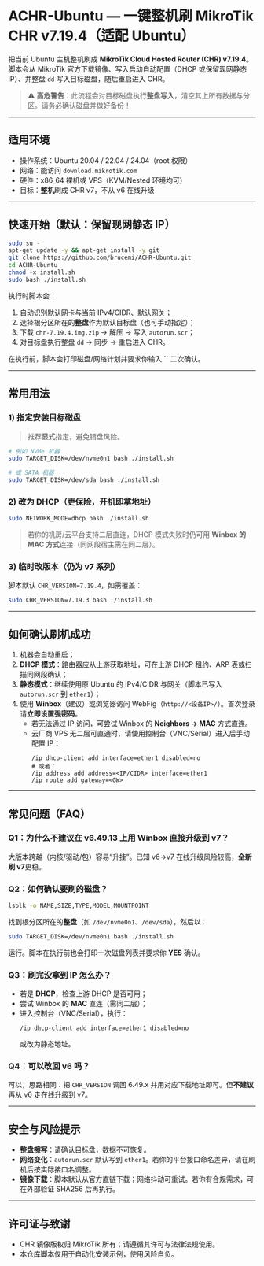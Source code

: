 # ACHR-Ubuntu — 一键整机刷 MikroTik CHR v7.19.4（适配 Ubuntu）

把当前 Ubuntu 主机整机刷成 **MikroTik Cloud Hosted Router (CHR) v7.19.4**。  
脚本会从 MikroTik 官方下载镜像、写入启动自动配置（DHCP 或保留现网静态 IP）、并整盘 `dd` 写入目标磁盘，随后重启进入 CHR。

> ⚠️ **高危警告**：此流程会对目标磁盘执行**整盘写入**，清空其上所有数据与分区。请务必确认磁盘并做好备份！

---

## 适用环境
- 操作系统：Ubuntu 20.04 / 22.04 / 24.04（root 权限）
- 网络：能访问 `download.mikrotik.com`
- 硬件：x86_64 裸机或 VPS（KVM/Nested 环境均可）
- 目标：**整机**刷成 CHR v7，不从 v6 在线升级

---

## 快速开始（默认：保留现网静态 IP）
```bash
sudo su -
apt-get update -y && apt-get install -y git
git clone https://github.com/brucemi/ACHR-Ubuntu.git
cd ACHR-Ubuntu
chmod +x install.sh
sudo bash ./install.sh
````

执行时脚本会：

1. 自动识别默认网卡与当前 IPv4/CIDR、默认网关；
2. 选择根分区所在的**整盘**作为默认目标盘（也可手动指定）；
3. 下载 `chr-7.19.4.img.zip` → 解压 → 写入 `autorun.scr`；
4. 对目标盘执行整盘 `dd` → 同步 → 重启进入 CHR。

在执行前，脚本会打印磁盘/网络计划并要求你输入 `` 二次确认。

---

## 常用用法

### 1) 指定安装目标磁盘

> 推荐**显式**指定，避免错盘风险。

```bash
# 例如 NVMe 机器
sudo TARGET_DISK=/dev/nvme0n1 bash ./install.sh

# 或 SATA 机器
sudo TARGET_DISK=/dev/sda bash ./install.sh
```

### 2) 改为 DHCP（更保险，开机即拿地址）

```bash
sudo NETWORK_MODE=dhcp bash ./install.sh
```

> 若你的机房/云平台支持二层直连，DHCP 模式失败时仍可用 **Winbox 的 MAC 方式**连接（同网段宿主需在同二层）。

### 3) 临时改版本（仍为 v7 系列）

脚本默认 `CHR_VERSION=7.19.4`，如需覆盖：

```bash
sudo CHR_VERSION=7.19.3 bash ./install.sh
```

---

## 如何确认刷机成功

1. 机器会自动重启；
2. **DHCP 模式**：路由器应从上游获取地址，可在上游 DHCP 租约、ARP 表或扫描同网段确认；
3. **静态模式**：继续使用原 Ubuntu 的 IPv4/CIDR 与网关（脚本已写入 `autorun.scr` 到 `ether1`）；
4. 使用 **Winbox**（建议）或浏览器访问 WebFig（`http://<设备IP>/`）。首次登录请**立即设置强密码**。
   - 若无法通过 IP 访问，可尝试 Winbox 的 **Neighbors → MAC** 方式直连。
   - 云厂商 VPS 无二层可直通时，请使用控制台（VNC/Serial）进入后手动配置 IP：
     ```
     /ip dhcp-client add interface=ether1 disabled=no
     # 或者：
     /ip address add address=<IP/CIDR> interface=ether1
     /ip route add gateway=<GW>
     ```

---

## 常见问题（FAQ）

### Q1：为什么不建议在 v6.49.13 上用 Winbox 直接升级到 v7？

大版本跨越（内核/驱动/包）容易“升挂”。已知 v6→v7 在线升级风险较高，**全新刷 v7**更稳。

### Q2：如何确认要刷的磁盘？

```bash
lsblk -o NAME,SIZE,TYPE,MODEL,MOUNTPOINT
```

找到根分区所在的**整盘**（如 `/dev/nvme0n1`、`/dev/sda`），然后以：

```bash
sudo TARGET_DISK=/dev/nvme0n1 bash ./install.sh
```

运行。脚本在执行前也会打印一次磁盘列表并要求你 **YES** 确认。

### Q3：刷完没拿到 IP 怎么办？

- 若是 **DHCP**，检查上游 DHCP 是否可用；
- 尝试 Winbox 的 **MAC** 直连（需同二层）；
- 进入控制台（VNC/Serial），执行：
  ```
  /ip dhcp-client add interface=ether1 disabled=no
  ```
  或改为静态地址。

### Q4：可以改回 v6 吗？

可以，思路相同：把 `CHR_VERSION` 调回 6.49.x 并用对应下载地址即可。但**不建议**再从 v6 走在线升级到 v7。

---

## 安全与风险提示

- **整盘擦写**：请确认目标盘，数据不可恢复。
- **网络变化**：`autorun.scr` 默认写到 `ether1`。若你的平台接口命名差异，请在刷机后按实际接口名调整。
- **镜像下载**：脚本默认从官方直链下载；网络抖动可重试。若你有合规需求，可在外部验证 SHA256 后再执行。

---

## 许可证与致谢

- CHR 镜像版权归 MikroTik 所有；请遵循其许可与法律法规使用。
- 本仓库脚本仅用于自动化安装示例，使用风险自负。
